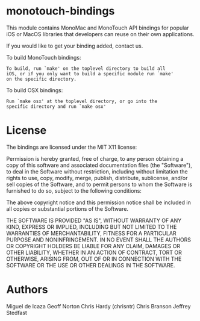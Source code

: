 monotouch-bindings
==================

This module contains MonoMac and MonoTouch API bindings for popular 
iOS or MacOS libraries that developers can reuse on their own 
applications.

If you would like to get your binding added, contact us.

To build MonoTouch bindings:

	To build, run `make' on the toplevel directory to build all
	iOS, or if you only want to build a specific module run `make'
	on the specific directory.

To build OSX bindings:

	Run `make osx' at the toplevel directory, or go into the
	specific directory and run `make osx'

License
=======

The bindings are licensed under the MIT X11 license:

Permission is hereby granted, free of charge, to any person obtaining a copy
of this software and associated documentation files (the "Software"), to deal
in the Software without restriction, including without limitation the rights
to use, copy, modify, merge, publish, distribute, sublicense, and/or sell
copies of the Software, and to permit persons to whom the Software is
furnished to do so, subject to the following conditions:

The above copyright notice and this permission notice shall be included in
all copies or substantial portions of the Software.

THE SOFTWARE IS PROVIDED "AS IS", WITHOUT WARRANTY OF ANY KIND, EXPRESS OR
IMPLIED, INCLUDING BUT NOT LIMITED TO THE WARRANTIES OF MERCHANTABILITY,
FITNESS FOR A PARTICULAR PURPOSE AND NONINFRINGEMENT. IN NO EVENT SHALL THE
AUTHORS OR COPYRIGHT HOLDERS BE LIABLE FOR ANY CLAIM, DAMAGES OR OTHER
LIABILITY, WHETHER IN AN ACTION OF CONTRACT, TORT OR OTHERWISE, ARISING FROM,
OUT OF OR IN CONNECTION WITH THE SOFTWARE OR THE USE OR OTHER DEALINGS IN
THE SOFTWARE.

Authors
=======
Miguel de Icaza
Geoff Norton
Chris Hardy (chrisntr)
Chris Branson
Jeffrey Stedfast
